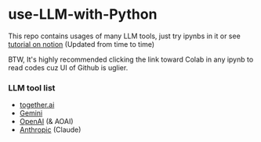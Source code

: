 # use-LLM-with-Python

This repo contains usages of many LLM tools, just try ipynbs in it or see [tutorial on notion](https://working-pikas.notion.site/72f875a4ad994edaa7b5dea5a1e4948b?v=9650821aca204009ba23f15eb2175129) (Updated from time to time)

BTW, It's highly recommended clicking the link toward Colab in any ipynb to read codes cuz UI of Github is uglier.

### LLM tool list
- [together.ai](https://www.together.ai/)
- [Gemini](https://ai.google.dev/gemini-api)
- [OpenAI](https://openai.com/index/openai-api/) (& AOAI)
- [Anthropic](https://console.anthropic.com/) (Claude)
